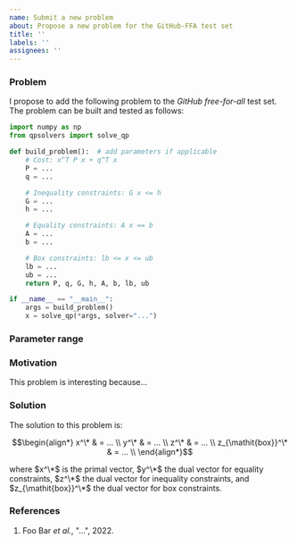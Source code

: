 ```yaml
---
name: Submit a new problem
about: Propose a new problem for the GitHub-FFA test set
title: ''
labels: ''
assignees: ''
---
```


### Problem

I propose to add the following problem to the *GitHub free-for-all* test set. The problem can be built and tested as follows:

```python
import numpy as np
from qpsolvers import solve_qp

def build_problem():  # add parameters if applicable
    # Cost: x^T P x + q^T x
    P = ...
    q = ...

    # Inequality constraints: G x <= h
    G = ...
    h = ...

    # Equality constraints: A x == b
    A = ...
    b = ...

    # Box constraints: lb <= x <= ub
    lb = ...
    ub = ...
    return P, q, G, h, A, b, lb, ub

if __name__ == "__main__":
    args = build_problem()
    x = solve_qp(*args, solver="...")
```

### Parameter range

<!--
    If the problem has parameters, explain what their sensible values are.
-->

### Motivation

This problem is interesting because...

### Solution

<!--
    If you know a formula for the solution of the problem, you can write it
    down here. This is not a requirement but it can help us debug solver
    outputs later on.
-->

The solution to this problem is:

```math
\begin{align*}
x^\* & = ... \\
y^\* & = ... \\
z^\* & = ... \\
z_{\mathit{box}}^\* & = ... \\
\end{align*}
```

where $x^\*$ is the primal vector, $y^\*$ the dual vector for equality constraints, $z^\*$ the dual vector for inequality constraints, and $z_{\mathit{box}}^\*$ the dual vector for box constraints.

### References

<!--
    If the problem arose in a specific context, such as an engineering problem
    or a research paper, put the relevant references here.
-->

1. Foo Bar *et al.*, "...", 2022.
